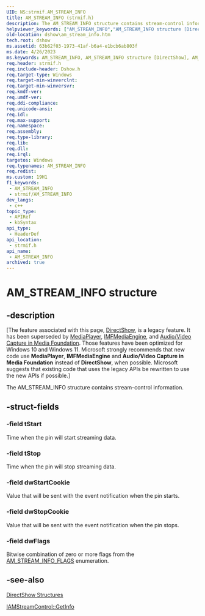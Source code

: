 ```yaml
---
UID: NS:strmif.AM_STREAM_INFO
title: AM_STREAM_INFO (strmif.h)
description: The AM_STREAM_INFO structure contains stream-control information.
helpviewer_keywords: ["AM_STREAM_INFO","AM_STREAM_INFO structure [DirectShow]","AM_STREAM_INFOStructure","dshow.am_stream_info","strmif/AM_STREAM_INFO"]
old-location: dshow\am_stream_info.htm
tech.root: dshow
ms.assetid: 63b62f03-1973-41af-b6a4-e1bcb6ab803f
ms.date: 4/26/2023
ms.keywords: AM_STREAM_INFO, AM_STREAM_INFO structure [DirectShow], AM_STREAM_INFOStructure, dshow.am_stream_info, strmif/AM_STREAM_INFO
req.header: strmif.h
req.include-header: Dshow.h
req.target-type: Windows
req.target-min-winverclnt: 
req.target-min-winversvr: 
req.kmdf-ver: 
req.umdf-ver: 
req.ddi-compliance: 
req.unicode-ansi: 
req.idl: 
req.max-support: 
req.namespace: 
req.assembly: 
req.type-library: 
req.lib: 
req.dll: 
req.irql: 
targetos: Windows
req.typenames: AM_STREAM_INFO
req.redist: 
ms.custom: 19H1
f1_keywords:
 - AM_STREAM_INFO
 - strmif/AM_STREAM_INFO
dev_langs:
 - c++
topic_type:
 - APIRef
 - kbSyntax
api_type:
 - HeaderDef
api_location:
 - strmif.h
api_name:
 - AM_STREAM_INFO
archived: true
---
```


# AM_STREAM_INFO structure


## -description

\[The feature associated with this page, [DirectShow](/windows/win32/directshow/directshow), is a legacy feature. It has been superseded by [MediaPlayer](/uwp/api/Windows.Media.Playback.MediaPlayer), [IMFMediaEngine](/windows/win32/api/mfmediaengine/nn-mfmediaengine-imfmediaengine), and [Audio/Video Capture in Media Foundation](/windows/win32/medfound/audio-video-capture-in-media-foundation). Those features have been optimized for Windows 10 and Windows 11. Microsoft strongly recommends that new code use **MediaPlayer**, **IMFMediaEngine** and **Audio/Video Capture in Media Foundation** instead of **DirectShow**, when possible. Microsoft suggests that existing code that uses the legacy APIs be rewritten to use the new APIs if possible.\]

The AM_STREAM_INFO structure contains stream-control information.

## -struct-fields

### -field tStart

Time when the pin will start streaming data.

### -field tStop

Time when the pin will stop streaming data.

### -field dwStartCookie

Value that will be sent with the event notification when the pin starts.

### -field dwStopCookie

Value that will be sent with the event notification when the pin stops.

### -field dwFlags

Bitwise combination of zero or more flags from the <a href="/windows/desktop/api/strmif/ne-strmif-am_stream_info_flags">AM_STREAM_INFO_FLAGS</a> enumeration.

## -see-also

<a href="/windows/desktop/DirectShow/directshow-structures">DirectShow Structures</a>



<a href="/windows/desktop/api/strmif/nf-strmif-iamstreamcontrol-getinfo">IAMStreamControl::GetInfo</a>